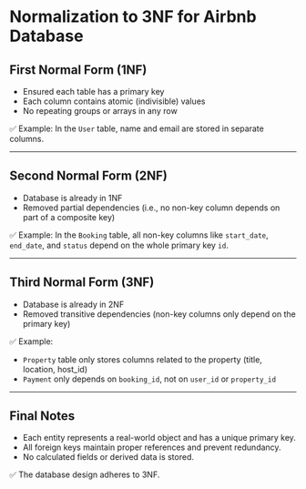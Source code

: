 # Normalization to 3NF for Airbnb Database

## First Normal Form (1NF)

- Ensured each table has a primary key
- Each column contains atomic (indivisible) values
- No repeating groups or arrays in any row

✅ Example: In the `User` table, name and email are stored in separate columns.

---

## Second Normal Form (2NF)

- Database is already in 1NF
- Removed partial dependencies (i.e., no non-key column depends on part of a composite key)

✅ Example: In the `Booking` table, all non-key columns like `start_date`, `end_date`, and `status` depend on the whole primary key `id`.

---

## Third Normal Form (3NF)

- Database is already in 2NF
- Removed transitive dependencies (non-key columns only depend on the primary key)

✅ Example:
- `Property` table only stores columns related to the property (title, location, host_id)
- `Payment` only depends on `booking_id`, not on `user_id` or `property_id`

---

## Final Notes

- Each entity represents a real-world object and has a unique primary key.
- All foreign keys maintain proper references and prevent redundancy.
- No calculated fields or derived data is stored.

✅ The database design adheres to 3NF.
